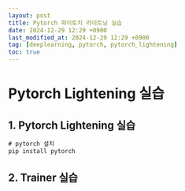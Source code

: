 ```yaml
---
layout: post
title: Pytorch 파이토치 라이트닝 실습
date: 2024-12-29 12:29 +0900
last_modified_at: 2024-12-29 12:29 +0900
tag: [deeplearning, pytorch, pytorch_lightening]
toc: true
---
```


# Pytorch Lightening 실습

## 1. Pytorch Lightening 실습

```cmd 
# pytorch 설치
pip install pytorch
```

## 2. Trainer 실습